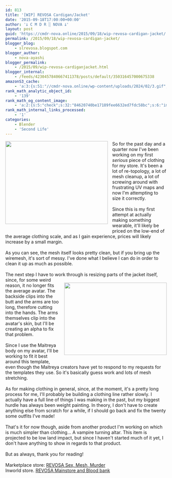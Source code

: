 ```yaml
---
id: 813
title: '[WIP] REVOSA Cardigan/Jacket'
date: '2015-09-18T17:00:00+00:00'
author: '𐕣 C M D R ░ NOVA 𐕣'
layout: post
guid: 'https://cmdr-nova.online/2015/09/18/wip-revosa-cardigan-jacket/'
permalink: /2015/09/18/wip-revosa-cardigan-jacket/
blogger_blog:
    - slrevosa.blogspot.com
blogger_author:
    - nova-ayashi
blogger_permalink:
    - /2015/09/wip-revosa-cardiganjacket.html
blogger_internal:
    - /feeds/4230457840667411378/posts/default/350316457000675338
amazonS3_cache:
    - 'a:3:{s:51:"//cmdr-nova.online/wp-content/uploads/2024/02/3.gif";a:1:{s:9:"timestamp";i:1715864639;}s:57:"//cmdr-nova.online/wp-content/uploads/2024/02/NoAi_01.png";a:1:{s:9:"timestamp";i:1721675502;}s:67:"//cmdr-nova.online/wp-content/uploads/2024/02/721ac29ea9cbae00.jpeg";a:1:{s:9:"timestamp";i:1715090945;}}'
rank_math_analytic_object_id:
    - '139'
rank_math_og_content_image:
    - 'a:2:{s:5:"check";s:32:"84620740be17189fee6632ed7fdc58bc";s:6:"images";a:0:{}}'
rank_math_internal_links_processed:
    - '1'
categories:
    - Blender
    - 'Second Life'
---
```


<div style="clear: both; text-align: center;">
<a href="http://4.bp.blogspot.com/-fpViUiDHs6U/VfxBtS2BQUI/AAAAAAAAAIk/HwN7QAqQlwM/s1600/e9ead51f8c413bf0b85cd08cc9277bad.png" style="clear: left; float: left; margin-bottom: 1em; margin-right: 1em;"><img border="0" height="259" src="http://4.bp.blogspot.com/-fpViUiDHs6U/VfxBtS2BQUI/AAAAAAAAAIk/HwN7QAqQlwM/s320/e9ead51f8c413bf0b85cd08cc9277bad.png" width="320" /></a></div>
So for the past day and a quarter now I've been working on my first <i>serious </i>piece of clothing for my store. It's been a lot of re-topology, a lot of mesh cleanup, a lot of screwing around with frustrating UV maps and now I'm attempting to size it correctly.<br />
<br />
Since this is my first attempt at actually making something wearable, it'll likely be priced on the low-end of the average clothing scale, and as I gain experience, prices will likely increase by a small margin.<br />
<br />
As you can see, the mesh itself looks pretty clean, but if you bring up the wiremesh, it's sort of messy. I've done what I believe I can do in order to clean it up as much as possible.<br />
<br />
The next step I have to work through is resizing parts of the jacket itself, since, for some weird <br />
<div style="clear: both; text-align: center;">
<a href="http://2.bp.blogspot.com/-4uYF-_hQMWQ/VfxCTwBCrCI/AAAAAAAAAIs/nFS2Q67Da_4/s1600/ebdf74f3176d1ca0c90253d599bf02c6.png" style="clear: right; float: right; margin-bottom: 1em; margin-left: 1em;"><img border="0" height="226" src="http://2.bp.blogspot.com/-4uYF-_hQMWQ/VfxCTwBCrCI/AAAAAAAAAIs/nFS2Q67Da_4/s320/ebdf74f3176d1ca0c90253d599bf02c6.png" width="320" /></a></div>
reason, it no longer fits the average avatar. The backside clips into the butt and the arms are too long, therefore cutting into the hands. The arms themselves clip into the avatar's skin, but I'll be creating an alpha to fix that problem.<br />
<br />
Since I use the Maitreya body on my avatar, I'll be working to fit it best around this template, even though the Maitreya creators have yet to respond to my requests for the templates they use. So it's basically guess work and lots of mesh stretching.<br />
<br />
As for making clothing in general, since, at the moment, it's a pretty long process for me, I'll probably be building a clothing line rather slowly. I actually have a full line of things I was making in the past, but my biggest hurdle has always been weight painting. In theory, I don't have to create anything else from scratch for a while, if I should go back and fix the twenty some outfits I've made!<br />
<br />
That's it for now though, aside from another product I'm working on which is much simpler than clothing... A vampire turning altar. This item is projected to be low land impact, but since I haven't started much of it yet, I don't have anything to show in regards to that product.<br />
<br />
But as always, thank you for reading!<br />
<br />
Marketplace store: <a href="https://marketplace.secondlife.com/stores/165186" target="_blank" rel="noopener">REVOSA Sex, Mesh, Murder</a><br />
Inworld store. <a href="http://maps.secondlife.com/secondlife/Pisces/172/239/29" target="_blank" rel="noopener">REVOSA Mainstore and Blood bank</a>